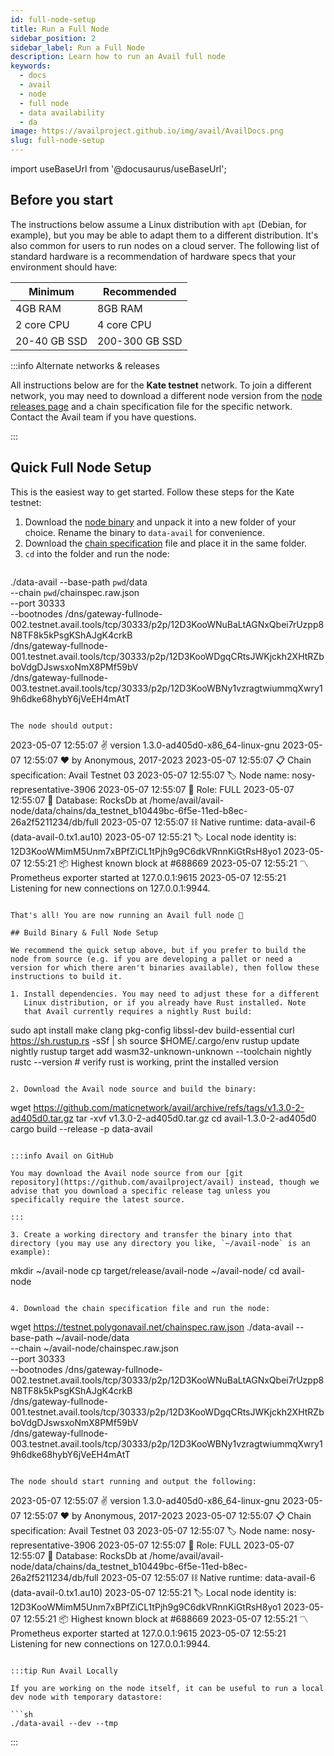 ```yaml
---
id: full-node-setup
title: Run a Full Node
sidebar_position: 2
sidebar_label: Run a Full Node
description: Learn how to run an Avail full node
keywords:
  - docs
  - avail
  - node
  - full node
  - data availability
  - da
image: https://availproject.github.io/img/avail/AvailDocs.png
slug: full-node-setup
---
```

import useBaseUrl from '@docusaurus/useBaseUrl';

## Before you start

The instructions below assume a Linux distribution with `apt` (Debian,
for example), but you may be able to adapt them to a different
distribution. It's also common for users to run nodes on a cloud
server. The following list of standard hardware is a recommendation of
hardware specs that your environment should have:

| Minimum      | Recommended    |
|--------------|----------------|
| 4GB RAM      | 8GB RAM        |
| 2 core CPU   | 4 core CPU     |
| 20-40 GB SSD | 200-300 GB SSD |

:::info Alternate networks & releases

All instructions below are for the **Kate testnet** network. To join a
different network, you may need to download a different node version
from the [node releases
page](https://github.com/availproject/avail/releases) and a chain
specification file for the specific network. Contact the Avail team if
you have questions.

:::

## Quick Full Node Setup

This is the easiest way to get started. Follow these steps for the Kate testnet:

1. Download the [node binary](https://github.com/availproject/avail/releases/tag/v1.3.0-2-ad405d0) and unpack it into a new folder of your choice. Rename the binary to `data-avail` for convenience.
2. Download the [chain specification](https://testnet.avail.tools/chainspec.raw.json) file and place it in the same folder.
3. `cd` into the folder and run the node:
   ```
./data-avail --base-path `pwd`/data \
		--chain `pwd`/chainspec.raw.json \
		--port 30333 \
		--bootnodes /dns/gateway-fullnode-002.testnet.avail.tools/tcp/30333/p2p/12D3KooWNuBaLtAGNxQbei7rUzpp8N8TF8k5kPsgKShAJgK4crkB \
		/dns/gateway-fullnode-001.testnet.avail.tools/tcp/30333/p2p/12D3KooWDgqCRtsJWKjckh2XHtRZbboVdgDJswsxoNmX8PMf59bV \
		/dns/gateway-fullnode-003.testnet.avail.tools/tcp/30333/p2p/12D3KooWBNy1vzragtwiummqXwry19h6dke68hybY6jVeEH4mAtT
   ```

The node should output:
```
2023-05-07 12:55:07 ✌️  version 1.3.0-ad405d0-x86_64-linux-gnu
2023-05-07 12:55:07 ❤️  by Anonymous, 2017-2023
2023-05-07 12:55:07 📋 Chain specification: Avail Testnet 03
2023-05-07 12:55:07 🏷 Node name: nosy-representative-3906
2023-05-07 12:55:07 👤 Role: FULL
2023-05-07 12:55:07 💾 Database: RocksDb at /home/avail/avail-node/data/chains/da_testnet_b10449bc-6f5e-11ed-b8ec-26a2f5211234/db/full
2023-05-07 12:55:07 ⛓  Native runtime: data-avail-6 (data-avail-0.tx1.au10)
2023-05-07 12:55:21 🏷 Local node identity is: 12D3KooWMimM5Unm7xBPfZiCL1tPjh9g9C6dkVRnnKiGtRsH8yo1
2023-05-07 12:55:21 📦 Highest known block at #688669
2023-05-07 12:55:21 〽️ Prometheus exporter started at 127.0.0.1:9615
2023-05-07 12:55:21 Listening for new connections on 127.0.0.1:9944.
```

That's all! You are now running an Avail full node 🎉

## Build Binary & Full Node Setup

We recommend the quick setup above, but if you prefer to build the
node from source (e.g. if you are developing a pallet or need a
version for which there aren't binaries available), then follow these
instructions to build it.

1. Install dependencies. You may need to adjust these for a different
   Linux distribution, or if you already have Rust installed. Note
   that Avail currently requires a nightly Rust build:

   ```
sudo apt install make clang pkg-config libssl-dev build-essential
curl https://sh.rustup.rs -sSf | sh
source $HOME/.cargo/env
rustup update nightly
rustup target add wasm32-unknown-unknown --toolchain nightly
rustc --version # verify rust is working, print the installed version
   ```

2. Download the Avail node source and build the binary:

   ```
wget https://github.com/maticnetwork/avail/archive/refs/tags/v1.3.0-2-ad405d0.tar.gz
tar -xvf v1.3.0-2-ad405d0.tar.gz
cd avail-1.3.0-2-ad405d0 
cargo build --release -p data-avail
   ```

:::info Avail on GitHub

You may download the Avail node source from our [git
repository](https://github.com/availproject/avail) instead, though we
advise that you download a specific release tag unless you
specifically require the latest source.

:::

3. Create a working directory and transfer the binary into that
   directory (you may use any directory you like, `~/avail-node` is an
   example):
   ```
mkdir ~/avail-node
cp  target/release/avail-node ~/avail-node/
cd avail-node
   ```

4. Download the chain specification file and run the node:
   ```
wget https://testnet.polygonavail.net/chainspec.raw.json
./data-avail --base-path ~/avail-node/data \
                --chain ~/avail-node/chainspec.raw.json \
                --port 30333 \
                --bootnodes /dns/gateway-fullnode-002.testnet.avail.tools/tcp/30333/p2p/12D3KooWNuBaLtAGNxQbei7rUzpp8N8TF8k5kPsgKShAJgK4crkB \
                /dns/gateway-fullnode-001.testnet.avail.tools/tcp/30333/p2p/12D3KooWDgqCRtsJWKjckh2XHtRZbboVdgDJswsxoNmX8PMf59bV \
                /dns/gateway-fullnode-003.testnet.avail.tools/tcp/30333/p2p/12D3KooWBNy1vzragtwiummqXwry19h6dke68hybY6jVeEH4mAtT
   ```

The node should start running and output the following:
```
2023-05-07 12:55:07 ✌️  version 1.3.0-ad405d0-x86_64-linux-gnu
2023-05-07 12:55:07 ❤️  by Anonymous, 2017-2023
2023-05-07 12:55:07 📋 Chain specification: Avail Testnet 03
2023-05-07 12:55:07 🏷 Node name: nosy-representative-3906
2023-05-07 12:55:07 👤 Role: FULL
2023-05-07 12:55:07 💾 Database: RocksDb at /home/avail/avail-node/data/chains/da_testnet_b10449bc-6f5e-11ed-b8ec-26a2f5211234/db/full
2023-05-07 12:55:07 ⛓  Native runtime: data-avail-6 (data-avail-0.tx1.au10)
2023-05-07 12:55:21 🏷 Local node identity is: 12D3KooWMimM5Unm7xBPfZiCL1tPjh9g9C6dkVRnnKiGtRsH8yo1
2023-05-07 12:55:21 📦 Highest known block at #688669
2023-05-07 12:55:21 〽 Prometheus exporter started at 127.0.0.1:9615
2023-05-07 12:55:21 Listening for new connections on 127.0.0.1:9944.
```

:::tip Run Avail Locally

If you are working on the node itself, it can be useful to run a local dev node with temporary datastore:

```sh
./data-avail --dev --tmp
```

:::
